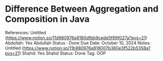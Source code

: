 # Difference Between Aggregation and Composition in Java

References: Untitled (https://www.notion.so/11d980976a9180dfbb9cede5f99f027a?pvs=21) 
Abdullah: Yes
Abdullah Status : Done
Due Date: October 10, 2024
Notes: Untitled (https://www.notion.so/11b980976a918007b360e3f522b5358a?pvs=21) 
Shahd: Yes
Shahd Status: Done
Tag: OOP